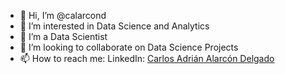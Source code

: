 - 👋 Hi, I’m @calarcond
- 👀 I’m interested in Data Science and Analytics
- 🌱 I’m a Data Scientist
- 💞️ I’m looking to collaborate on Data Science Projects 
- 📫 How to reach me: LinkedIn: [Carlos Adrián Alarcón Delgado](https://www.linkedin.com/in/carlos-adrian-alarcon-delgado/)

<!---
calarcond/calarcond is a ✨ special ✨ repository because its `README.md` (this file) appears on your GitHub profile.
You can click the Preview link to take a look at your changes.
--->
